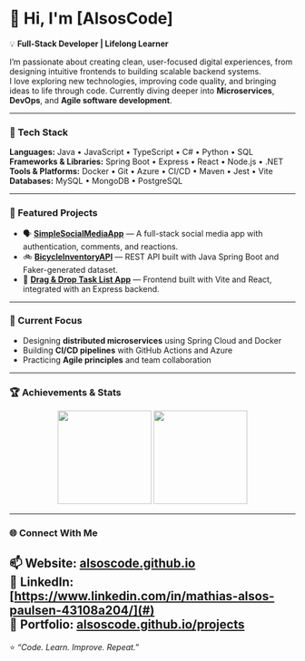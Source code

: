 # 👋 Hi, I'm [AlsosCode]

💡 **Full-Stack Developer | Lifelong Learner**


I’m passionate about creating clean, user-focused digital experiences, from designing intuitive frontends to building scalable backend systems.  
I love exploring new technologies, improving code quality, and bringing ideas to life through code. Currently diving deeper into **Microservices**, **DevOps**, and **Agile software development**.

---

### 🚀 Tech Stack
**Languages:** Java • JavaScript • TypeScript • C# • Python • SQL  
**Frameworks & Libraries:** Spring Boot • Express • React • Node.js • .NET  
**Tools & Platforms:** Docker • Git • Azure • CI/CD • Maven • Jest • Vite  
**Databases:** MySQL • MongoDB • PostgreSQL  

---

### 🧩 Featured Projects
- 🗣️ [**SimpleSocialMediaApp**](https://github.com/AlsosCode/pg6301-social-media) — A full-stack social media app with authentication, comments, and reactions.  
- 🚲 [**BicycleInventoryAPI**](https://github.com/AlsosCode/bicycle-inventory-api) — REST API built with Java Spring Boot and Faker-generated dataset.  
- 🧰 [**Drag & Drop Task List App**](https://github.com/AlsosCode/Drag-Drop-Task-List-App) — Frontend built with Vite and React, integrated with an Express backend.  

---

### 🧱 Current Focus
- Designing **distributed microservices** using Spring Cloud and Docker  
- Building **CI/CD pipelines** with GitHub Actions and Azure  
- Practicing **Agile principles** and team collaboration  

---

### 🏆 Achievements & Stats

<p align="center">
  <img src="https://github-readme-stats.vercel.app/api?username=AlsosCode&show_icons=true&theme=github_dark&hide_border=true" height="165" />
  <img src="https://github-readme-stats.vercel.app/api/top-langs/?username=AlsosCode&layout=compact&theme=github_dark&hide_border=true" height="165" />
</p>



---

### 🌐 Connect With Me
📫 **Website:** [alsoscode.github.io](https://alsoscode.github.io)  
💼 **LinkedIn:** [https://www.linkedin.com/in/mathias-alsos-paulsen-43108a204/](#)  
🧠 **Portfolio:** [alsoscode.github.io/projects](https://alsoscode.github.io/#projects)
---
⭐ *“Code. Learn. Improve. Repeat.”*
